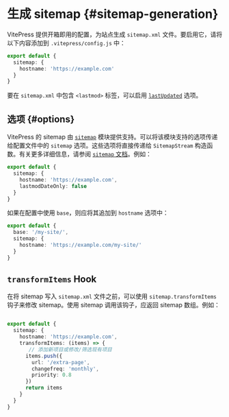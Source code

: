 # 生成 sitemap {#sitemap-generation}

VitePress 提供开箱即用的配置，为站点生成 `sitemap.xml` 文件。要启用它，请将以下内容添加到 `.vitepress/config.js` 中：

```ts
export default {
  sitemap: {
    hostname: 'https://example.com'
  }
}
```

要在 `sitemap.xml` 中包含 `<lastmod>` 标签，可以启用 [`lastUpdated`](../reference/default-theme-last-updated) 选项。

## 选项 {#options}

VitePress 的 sitemap 由 [`sitemap`](https://www.npmjs.com/package/sitemap) 模块提供支持。可以将该模块支持的选项传递给配置文件中的 `sitemap` 选项。这些选项将直接传递给 `SitemapStream` 构造函数。有关更多详细信息，请参阅 [`sitemap` 文档](https://www.npmjs.com/package/sitemap#options-you-can-pass)。例如：

```ts
export default {
  sitemap: {
    hostname: 'https://example.com',
    lastmodDateOnly: false
  }
}

```

如果在配置中使用 `base`，则应将其追加到 `hostname` 选项中：

```ts
export default {
  base: '/my-site/',
  sitemap: {
    hostname: 'https://example.com/my-site/'
  }
}
```

## `transformItems` Hook

在将 sitemap 写入 `sitemap.xml` 文件之前，可以使用 `sitemap.transformItems` 钩子来修改 sitemap。使用 sitemap 调用该钩子，应返回 sitemap 数组。例如：

```ts

export default {
  sitemap: {
    hostname: 'https://example.com',
    transformItems: (items) => {
       // 添加新项目或修改/筛选现有项目
      items.push({
        url: '/extra-page',
        changefreq: 'monthly',
        priority: 0.8
      })
      return items
    }
  }
}
```
